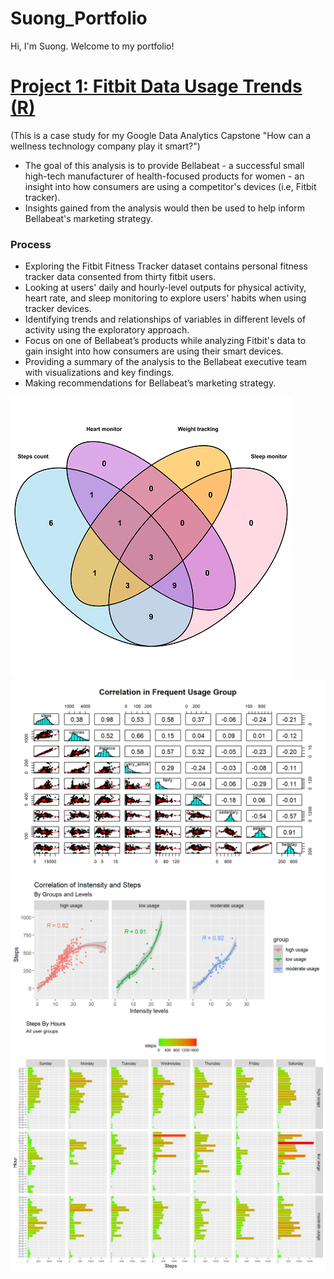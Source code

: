 # Suong_Portfolio
Hi, I'm Suong. Welcome to my portfolio!

# [Project 1: Fitbit Data Usage Trends (R)](https://github.com/databl0g/A-fitness-tracker-analysis)
(This is a case study for my Google Data Analytics Capstone "How can a wellness technology company play it smart?")
* The goal of this analysis is to provide Bellabeat - a successful small high-tech manufacturer of health-focused
products for women - an insight into how consumers are using a competitor's devices (i.e, Fitbit tracker). 
* Insights gained from the analysis would then be used to help inform Bellabeat's marketing strategy.
### Process
* Exploring the Fitbit Fitness Tracker dataset contains personal fitness tracker data consented from thirty fitbit users.
* Looking at users' daily and hourly-level outputs for physical activity, heart rate, and sleep monitoring to explore users' habits when using tracker devices.
* Identifying trends and relationships of variables in different levels of activity using the exploratory approach.
* Focus on one of Bellabeat’s products while analyzing Fitbit's data to gain insight into how consumers are using their smart devices.
* Providing a summary of the analysis to the Bellabeat executive team with visualizations and key findings.
* Making recommendations for Bellabeat’s marketing strategy.

![](/images/features_venn1.png)
![](/images/Correlation%20of%20frequent%20usage%20group.png)
![](/images/Correlation.png)
![](/images/Steps%20By%20Hours.png)
